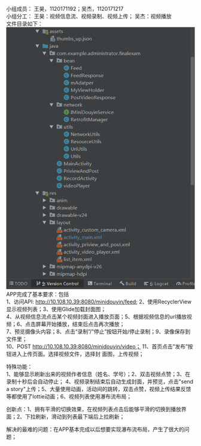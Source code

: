 小组成员：
王昊，1120171192；吴杰，1120171217  
小组分工：
王昊：视频信息流、视频录制、视频上传； 吴杰：视频播放  
文件目录如下：  
![Image text](https://github.com/jiecaojun/FinalExam/blob/master/%E6%96%87%E4%BB%B6%E7%9B%AE%E5%BD%95.png)
APP完成了基本要求：包括  
1、访问API: http://10.108.10.39:8080/minidouyin/feed; 2、使用RecyclerView显示视频列表；3、使用Glide加载封面图；  
4、从视频信息流点击某个视频封面进入播放页面；5、根据视频信息的url播放视频；6、点击屏幕开始播放，结束后点击再次播放；    
7、预览摄像头内容；8、点击“录制”/”停止”按钮开始/停止录制；9、录像保存到文件里；  
10、POST http://10.108.10.39:8080/minidouyin/video； 11、首页点击”发布”按钮进入上传页面。选择视频文件，选择封
面图，上传视频；  
  
特殊功能：  
1、能够显示刷新出来的视频作者信息（姓名、学号）；2、双击视频点赞；3、在录制十秒后会自动停止；
4、视频录制结束后自动生成封面，并预览，点击"send a story"上传；5、大量使用动画，活动间的跳转，双击点赞，视频上传结果反馈等都使用了lottie动画；6、视频列表使用瀑布流布局；  
  
创新点：1、拥有平滑的切换效果，在视频列表点击后能够平滑的切换到播放界面；2、下拉刷新，滑动到列表最下端后上拉刷新；  

解决的最难的问题：在APP基本完成以后想要实现瀑布流布局，产生了很大的问题；  
